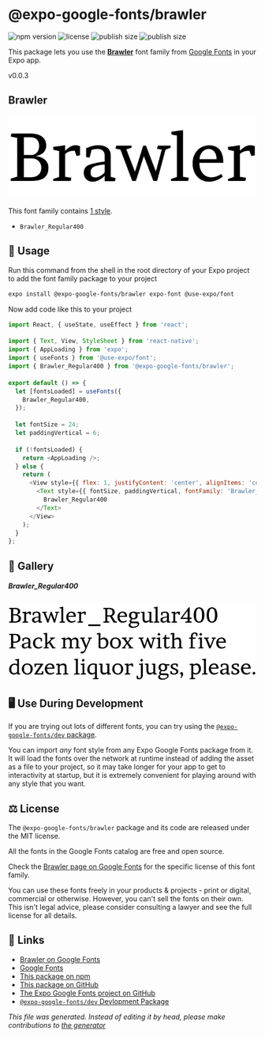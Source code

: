 # @expo-google-fonts/brawler

![npm version](https://flat.badgen.net/npm/v/@expo-google-fonts/brawler)
![license](https://flat.badgen.net/github/license/expo/google-fonts)
![publish size](https://flat.badgen.net/packagephobia/install/@expo-google-fonts/brawler)
![publish size](https://flat.badgen.net/packagephobia/publish/@expo-google-fonts/brawler)

This package lets you use the [**Brawler**](https://fonts.google.com/specimen/Brawler) font family from [Google Fonts](https://fonts.google.com/) in your Expo app.

v0.0.3

## Brawler

![Brawler](./font-family.png)

This font family contains [1 style](#gallery).

- `Brawler_Regular400`

## 🔡 Usage

Run this command from the shell in the root directory of your Expo project to add the font family package to your project
```sh
expo install @expo-google-fonts/brawler expo-font @use-expo/font
```

Now add code like this to your project
```js
import React, { useState, useEffect } from 'react';

import { Text, View, StyleSheet } from 'react-native';
import { AppLoading } from 'expo';
import { useFonts } from '@use-expo/font';
import { Brawler_Regular400 } from '@expo-google-fonts/brawler';

export default () => {
  let [fontsLoaded] = useFonts({
    Brawler_Regular400,
  });

  let fontSize = 24;
  let paddingVertical = 6;

  if (!fontsLoaded) {
    return <AppLoading />;
  } else {
    return (
      <View style={{ flex: 1, justifyContent: 'center', alignItems: 'center' }}>
        <Text style={{ fontSize, paddingVertical, fontFamily: 'Brawler_Regular400' }}>
          Brawler_Regular400
        </Text>
      </View>
    );
  }
};

```

## 📖 Gallery

##### Brawler_Regular400
![Brawler_Regular400](./58683ec3f93abe0d96615faa1fc7fce9f3297205572a4c8c6265d0be27219279.ttf.png)


## 🖥️ Use During Development

If you are trying out lots of different fonts, you can try using the [`@expo-google-fonts/dev` package](https://github.com/expo/google-fonts/tree/master/font-packages/dev#readme).

You can import *any* font style from any Expo Google Fonts package from it. It will load the fonts
over the network at runtime instead of adding the asset as a file to your project, so it may take longer
for your app to get to interactivity at startup, but it is extremely convenient
for playing around with any style that you want.

## ⚖️ License

The `@expo-google-fonts/brawler` package and its code are released under the MIT license.

All the fonts in the Google Fonts catalog are free and open source.

Check the [Brawler page on Google Fonts](https://fonts.google.com/specimen/Brawler) for the specific license of this font family.

You can use these fonts freely in your products & projects - print or digital, commercial or otherwise. However, you can't sell the fonts on their own. This isn't legal advice, please consider consulting a lawyer and see the full license for all details.

## 🔗 Links

- [Brawler on Google Fonts](https://fonts.google.com/specimen/Brawler)
- [Google Fonts](https://fonts.google.com/)
- [This package on npm](https://www.npmjs.com/package/@expo-google-fonts/brawler)
- [This package on GitHub](https://github.com/expo/google-fonts/tree/master/font-packages/brawler)
- [The Expo Google Fonts project on GitHub](https://github.com/expo/google-fonts)
- [`@expo-google-fonts/dev` Devlopment Package](https://github.com/expo/google-fonts/tree/master/font-packages/dev)


*This file was generated. Instead of editing it by head, please make contributions to [the generator](https://github.com/expo/google-fonts/tree/master/packages/generator)*
